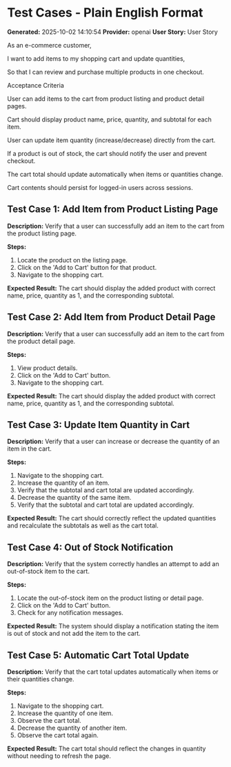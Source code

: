 # Test Cases - Plain English Format

**Generated:** 2025-10-02 14:10:54
**Provider:** openai
**User Story:** User Story
As an e-commerce customer,
I want to add items to my shopping cart and update quantities,
So that I can review and purchase multiple products in one checkout.

Acceptance Criteria

User can add items to the cart from product listing and product detail pages.

Cart should display product name, price, quantity, and subtotal for each item.

User can update item quantity (increase/decrease) directly from the cart.

If a product is out of stock, the cart should notify the user and prevent checkout.

The cart total should update automatically when items or quantities change.

Cart contents should persist for logged-in users across sessions.

## Test Case 1: Add Item from Product Listing Page

**Description:** Verify that a user can successfully add an item to the cart from the product listing page.

**Steps:**
1. Locate the product on the listing page.
2. Click on the 'Add to Cart' button for that product.
3. Navigate to the shopping cart.

**Expected Result:** The cart should display the added product with correct name, price, quantity as 1, and the corresponding subtotal.

## Test Case 2: Add Item from Product Detail Page

**Description:** Verify that a user can successfully add an item to the cart from the product detail page.

**Steps:**
1. View product details.
2. Click on the 'Add to Cart' button.
3. Navigate to the shopping cart.

**Expected Result:** The cart should display the added product with correct name, price, quantity as 1, and the corresponding subtotal.

## Test Case 3: Update Item Quantity in Cart

**Description:** Verify that a user can increase or decrease the quantity of an item in the cart.

**Steps:**
1. Navigate to the shopping cart.
2. Increase the quantity of an item.
3. Verify that the subtotal and cart total are updated accordingly.
4. Decrease the quantity of the same item.
5. Verify that the subtotal and cart total are updated accordingly.

**Expected Result:** The cart should correctly reflect the updated quantities and recalculate the subtotals as well as the cart total.

## Test Case 4: Out of Stock Notification

**Description:** Verify that the system correctly handles an attempt to add an out-of-stock item to the cart.

**Steps:**
1. Locate the out-of-stock item on the product listing or detail page.
2. Click on the 'Add to Cart' button.
3. Check for any notification messages.

**Expected Result:** The system should display a notification stating the item is out of stock and not add the item to the cart.

## Test Case 5: Automatic Cart Total Update

**Description:** Verify that the cart total updates automatically when items or their quantities change.

**Steps:**
1. Navigate to the shopping cart.
2. Increase the quantity of one item.
3. Observe the cart total.
4. Decrease the quantity of another item.
5. Observe the cart total again.

**Expected Result:** The cart total should reflect the changes in quantity without needing to refresh the page.

